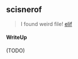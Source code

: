 ## scisnerof

> I found weird file! [elif](./6c0baad166c1256a29d469bae8a778ce5012ba77_elif)

#### WriteUp

(TODO)